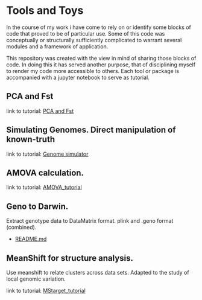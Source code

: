 # Tools and Toys

In the course of my work i have come to rely on or identify some blocks of code that
proved to be of particular use. Some of this code was conceptually or structurally
sufficiently complicated to warrant several modules and a framework of application.

This repository was created with the view in mind of sharing those blocks of code.
In doing this it has served another purpose, that of disciplining myself to render 
my code more accessible to others. Each tool or package is accompanied with
a jupyter notebook to serve as tutorial. 

## PCA and Fst

link to tutorial: [PCA and Fst](https://nbviewer.jupyter.org/github/SantosJGND/Tools_and_toys/blob/master/PCA_Fst_estimation/Euclidian_to_fst.ipynb)

## Simulating Genomes. Direct manipulation of known-truth

link to tutorial: [Genome simulator](https://nbviewer.jupyter.org/github/SantosJGND/Tools_and_toys/blob/master/Simulate_genomes/Genomic%20structure%20Simulator.ipynb)

## AMOVA calculation. 

link to tutorial: [AMOVA_tutorial](https://nbviewer.jupyter.org/github/SantosJGND/Tools_and_toys/blob/master/AMOVA/AMOVA_tutorial.ipynb)

## Geno to Darwin.

Extract genotype data to DataMatrix format. plink and .geno format (combined).

- [README.md](/DARwin_kde)

## MeanShift for structure analysis.

Use meanshift to relate clusters across data sets. Adapted to the study of local genomic variation.

link to tutorial: [MStarget_tutorial](https://nbviewer.jupyter.org/github/SantosJGND/Tools_and_toys/blob/master/MS_target/MStarget_tutorial.ipynb)
